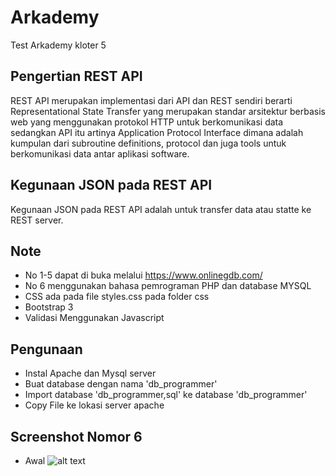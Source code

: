 # Arkademy
Test Arkademy kloter 5

## Pengertian REST API
REST API merupakan implementasi dari API dan REST sendiri berarti Representational State Transfer yang merupakan standar arsitektur berbasis web yang menggunakan protokol HTTP untuk berkomunikasi data sedangkan API itu artinya Application Protocol Interface dimana adalah kumpulan dari subroutine definitions, protocol dan juga tools untuk berkomunikasi data antar aplikasi software.

## Kegunaan JSON pada REST API
Kegunaan JSON pada REST API adalah untuk transfer data atau statte ke REST server.

## Note
* No 1-5 dapat di buka melalui https://www.onlinegdb.com/
* No 6 menggunakan bahasa pemrograman PHP dan database MYSQL
* CSS ada pada file styles.css pada folder css
* Bootstrap 3
* Validasi Menggunakan Javascript

## Pengunaan
* Instal Apache dan Mysql server
* Buat database dengan nama 'db_programmer'
* Import database 'db_programmer,sql' ke database 'db_programmer'
* Copy File ke lokasi server apache

## Screenshot  Nomor 6

* Awal
![alt text](https://github.com/bedeljani/B10K5-A/tree/master/Arkademy/6/img/1.png)


